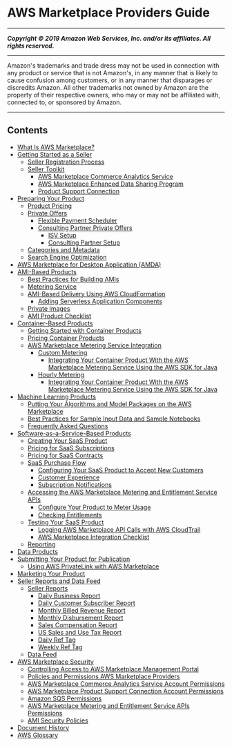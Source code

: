 # AWS Marketplace Providers Guide

-----
*****Copyright &copy; 2019 Amazon Web Services, Inc. and/or its affiliates. All rights reserved.*****

-----
Amazon's trademarks and trade dress may not be used in 
     connection with any product or service that is not Amazon's, 
     in any manner that is likely to cause confusion among customers, 
     or in any manner that disparages or discredits Amazon. All other 
     trademarks not owned by Amazon are the property of their respective
     owners, who may or may not be affiliated with, connected to, or 
     sponsored by Amazon.

-----
## Contents
+ [What Is AWS Marketplace?](what-is-marketplace.md)
+ [Getting Started as a Seller](user-guide-for-sellers.md)
   + [Seller Registration Process](seller-registration-process.md)
   + [Seller Toolkit](additional-seller-tools.md)
      + [AWS Marketplace Commerce Analytics Service](commerce-analytics-service.md)
      + [AWS Marketplace Enhanced Data Sharing Program](enhanced-data-sharing-program.md)
      + [Product Support Connection](product-support-connection.md)
+ [Preparing Your Product](product-preparation.md)
   + [Product Pricing](pricing.md)
   + [Private Offers](private-offers-overview.md)
      + [Flexible Payment Scheduler](flexible-payment-scheduler.md)
      + [Consulting Partner Private Offers](consulting-partner-offers.md)
         + [ISV Setup](consulting-partner-isv-info.md)
         + [Consulting Partner Setup](consulting-partner-info.md)
   + [Categories and Metadata](categories-and-metadata.md)
   + [Search Engine Optimization](search-engine-optimization.md)
+ [AWS Marketplace for Desktop Application (AMDA)](amda.md)
+ [AMI-Based Products](ami-products.md)
   + [Best Practices for Building AMIs](best-practices-for-building-your-amis.md)
   + [Metering Service](metering-service.md)
   + [AMI-Based Delivery Using AWS CloudFormation](cloudformation.md)
      + [Adding Serverless Application Components](cloudformation-serverless-application.md)
   + [Private Images](private-images.md)
   + [AMI Product Checklist](aws-marketplace-listing-checklist.md)
+ [Container-Based Products](container-based-products.md)
   + [Getting Started with Container Products](container-product-getting-started.md)
   + [Pricing Container Products](pricing-container-products.md)
   + [AWS Marketplace Metering Service Integration](entitlement-and-metering-for-paid-products.md)
      + [Custom Metering](container-metering-meterusage.md)
         + [Integrating Your Container Product With the AWS Marketplace Metering Service Using the AWS SDK for Java](java-integration-example-meterusage.md)
      + [Hourly Metering](container-metering-registerusage.md)
         + [Integrating Your Container Product With the AWS Marketplace Metering Service Using the AWS SDK for Java](java-integration-example-registerusage.md)
+ [Machine Learning Products](machine-learning-products.md)
   + [Putting Your Algorithms and Model Packages on the AWS Marketplace](listing-algorithms-and-model-packages-in-aws-marketplace-for-machine-learning.md)
   + [Best Practices for Sample Input Data and Sample Notebooks](best-practices-sample-ml.md)
   + [Frequently Asked Questions](machine-learning-frequently-asked-questions.md)
+ [Software-as-a-Service–Based Products](software-as-a-service-based-products-saas.md)
   + [Creating Your SaaS Product](listing-your-saas-product.md)
   + [Pricing for SaaS Subscriptions](saas-subscriptions.md)
   + [Pricing for SaaS Contracts](saas-contracts.md)
   + [SaaS Purchase Flow](saas-purchase-flow.md)
      + [Configuring Your SaaS Product to Accept New Customers](configuring-your-saas-application-to-accept-new-customers.md)
      + [Customer Experience](customer-experience.md)
      + [Subscription Notifications](subscription-notification.md)
   + [Accessing the AWS Marketplace Metering and Entitlement Service APIs](accessing-the-aws-marketplace-metering-and-entitlement-apis.md)
      + [Conﬁgure Your Product to Meter Usage](configure-application-for-meter-usage.md)
      + [Checking Entitlements](checking-entitlements.md)
   + [Testing Your SaaS Product](testing-your-saas-product.md)
      + [Logging AWS Marketplace API Calls with AWS CloudTrail](logging-aws-marketplace-api-calls-with-aws-cloudtrail.md)
      + [AWS Marketplace Integration Checklist](aws-marketplace-integration-checklist.md)
   + [Reporting](saas-reporting.md)
+ [Data Products](data-products.md)
+ [Submitting Your Product for Publication](product-submission.md)
   + [Using AWS PrivateLink with AWS Marketplace](privatelink.md)
+ [Marketing Your Product](product-marketing.md)
+ [Seller Reports and Data Feed](reports-and-data-feed.md)
   + [Seller Reports](Reporting.md)
      + [Daily Business Report](DailyBuisnessReport.md)
      + [Daily Customer Subscriber Report](daily-customer-subscriber-report.md)
      + [Monthly Billed Revenue Report](monthly-billed-revenue-report.md)
      + [Monthly Disbursement Report](monthly-disbursement-report.md)
      + [Sales Compensation Report](sales-compensation-report.md)
      + [US Sales and Use Tax Report](u.s.-sales-and-use-tax-report.md)
      + [Daily Ref Tag](daily-ref-tag.md)
      + [Weekly Ref Tag](weekly-ref-tag-1.md)
   + [Data Feed](data-feed.md)
+ [AWS Marketplace Security](security.md)
   + [Controlling Access to AWS Marketplace Management Portal](marketplace-management-portal-user-access.md)
   + [Policies and Permissions AWS Marketplace Providers](detailed-management-portal-permissions.md)
   + [AWS Marketplace Commerce Analytics Service Account Permissions](set-aws-iam-cas-permissions.md)
   + [AWS Marketplace Product Support Connection Account Permissions](set-aws-iam-psc-permissions.md)
   + [Amazon SQS Permissions](set-aws-iam-sqs-permissions.md)
   + [AWS Marketplace Metering and Entitlement Service APIs Permissions](iam-user-policy-for-aws-marketplace-actions.md)
   + [AMI Security Policies](product-and-ami-policies.md)
+ [Document History](document-history.md)
+ [AWS Glossary](glossary.md)